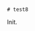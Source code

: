                                                                                                                                                                                                                                                                                                                                                                                                                                                                                                                                                                                                                                                                                                                             # test8

Init.
